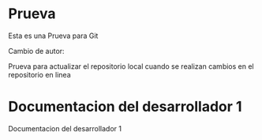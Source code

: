 # Prueva
Esta es una Prueva para Git

Cambio de autor: 

Prueva para actualizar el repositorio local cuando se realizan cambios en el repositorio en linea 

# Documentacion del desarrollador 1 
Documentacion del desarrollador 1 